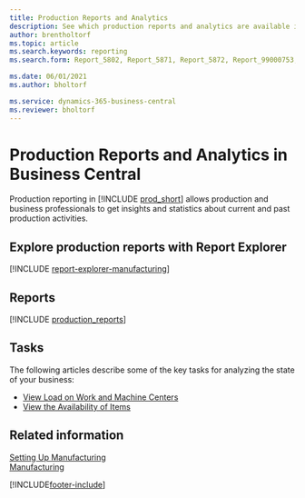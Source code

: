 ```yaml
---
title: Production Reports and Analytics
description: See which production reports and analytics are available in the standard version of Business Central so that you can keep track of your business.
author: brentholtorf
ms.topic: article
ms.search.keywords: reporting
ms.search.form: Report_5802, Report_5871, Report_5872, Report_99000753, Report_99000756, Report_99000757, Report_99000758, Report_99000762, Report_99000791, Report_99000780, Report_99000783, Report_99000784, Report_99000788, Report_99000767, Report_99000791

ms.date: 06/01/2021
ms.author: bholtorf

ms.service: dynamics-365-business-central
ms.reviewer: bholtorf
---
```


# Production Reports and Analytics in Business Central

Production reporting in [!INCLUDE [prod_short](includes/prod_short.md)] allows production and business professionals to get insights and statistics about current and past production activities.  

## Explore production reports with Report Explorer

[!INCLUDE [report-explorer-manufacturing](includes/report-explorer-manufacturing.md)]

## Reports

[!INCLUDE [production_reports](includes/production-reports-include.md)]

## Tasks

The following articles describe some of the key tasks for analyzing the state of your business:

* [View Load on Work and Machine Centers](production-how-to-view-the-load-on-work-centers.md)  
* [View the Availability of Items](inventory-how-availability-overview.md)

## Related information

[Setting Up Manufacturing](production-configure-production-processes.md)  
[Manufacturing](production-manage-manufacturing.md)  

[!INCLUDE[footer-include](includes/footer-banner.md)]
